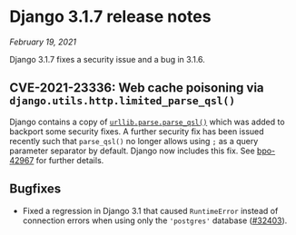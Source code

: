# Django 3.1.7 release notes

*February 19, 2021*

Django 3.1.7 fixes a security issue and a bug in 3.1.6.

## CVE-2021-23336: Web cache poisoning via `django.utils.http.limited_parse_qsl()`

Django contains a copy of [`urllib.parse.parse_qsl()`](https://docs.python.org/3/library/urllib.parse.html#urllib.parse.parse_qsl) which was added to
backport some security fixes. A further security fix has been issued recently
such that `parse_qsl()` no longer allows using `;` as a query parameter
separator by default. Django now includes this fix. See [bpo-42967](https://bugs.python.org/issue?@action=redirect&bpo=42967) for
further details.

## Bugfixes

* Fixed a regression in Django 3.1 that caused `RuntimeError` instead of
  connection errors when using only the `'postgres'` database
  ([#32403](https://code.djangoproject.com/ticket/32403)).
